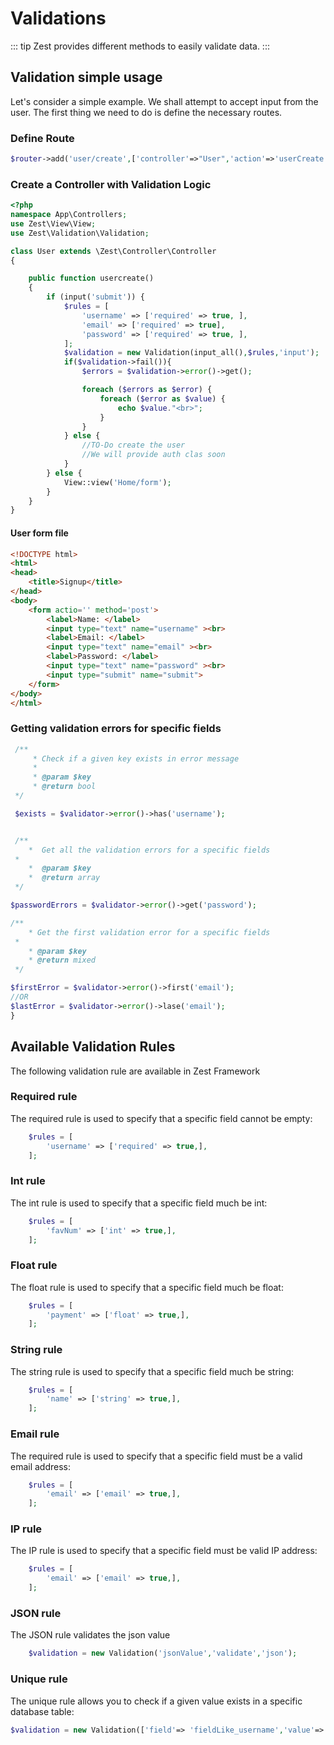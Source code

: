 # Validations

::: tip
Zest provides different methods to easily validate data.
:::

## Validation simple usage

Let's consider a simple example. We shall attempt to accept input from the user. The first thing we need to do is define the necessary routes.

### Define Route

```php
$router->add('user/create',['controller'=>"User",'action'=>'userCreate']);
```

### Create a Controller with Validation Logic

```php
<?php
namespace App\Controllers;
use Zest\View\View;
use Zest\Validation\Validation;

class User extends \Zest\Controller\Controller
{

    public function usercreate()
    {
        if (input('submit')) {
            $rules = [
                'username' => ['required' => true, ],
                'email' => ['required' => true],
                'password' => ['required' => true, ],
            ];
            $validation = new Validation(input_all(),$rules,'input');
            if($validation->fail()){
                $errors = $validation->error()->get();

                foreach ($errors as $error) {
                    foreach ($error as $value) {
                        echo $value."<br>";
                    }
                }
            } else {
                //TO-Do create the user
                //We will provide auth clas soon
            }
        } else {
            View::view('Home/form');
        }
    }
}
```

#### User form file

```html
<!DOCTYPE html>
<html>
<head>
    <title>Signup</title>
</head>
<body>
    <form actio='' method='post'>
        <label>Name: </label>
        <input type="text" name="username" ><br>
        <label>Email: </label>
        <input type="text" name="email" ><br>
        <label>Password: </label>
        <input type="text" name="password" ><br>
        <input type="submit" name="submit">
    </form>
</body>
</html>
```

### Getting validation errors for specific fields
```php
 /**
     * Check if a given key exists in error message
     *
     * @param $key
     * @return bool
 */

 $exists = $validator->error()->has('username');


 /**
    *  Get all the validation errors for a specific fields
 *
    *  @param $key
    *  @return array
 */

$passwordErrors = $validator->error()->get('password');

/**
    * Get the first validation error for a specific fields
 *
    * @param $key
    * @return mixed
 */

$firstError = $validator->error()->first('email');
//OR
$lastError = $validator->error()->lase('email');
}
```

## Available Validation Rules

The following validation rule are available in Zest Framework

### Required rule

The required rule is used to specify that a specific field cannot be empty:

```php
    $rules = [
        'username' => ['required' => true,],
    ];
```

### Int rule

The int rule is used to specify that a specific field much be int:

```php
    $rules = [
        'favNum' => ['int' => true,],
    ];

```

### Float rule

The float rule is used to specify that a specific field much be float:

```php
    $rules = [
        'payment' => ['float' => true,],
    ];

```

### String rule

The string rule is used to specify that a specific field much be string:

```php
    $rules = [
        'name' => ['string' => true,],
    ];

```

### Email rule

The required rule is used to specify that a specific field must be a valid email address:

```php
    $rules = [
        'email' => ['email' => true,],
    ];

```

### IP rule

The IP rule is used to specify that a specific field must be valid IP address:

```php
    $rules = [
        'email' => ['email' => true,],
    ];

```

### JSON rule

The JSON rule validates the json value

```php
    $validation = new Validation('jsonValue','validate','json');
```

### Unique rule

The unique rule allows you to check if a given value exists in a specific database table:

```php
$validation = new Validation(['field'=> 'fieldLike_username','value'=>'valueToBeSearch'],'tabelName');
```